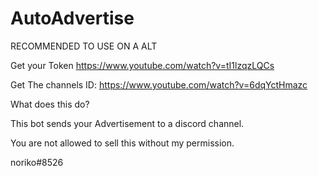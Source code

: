 # AutoAdvertise

RECOMMENDED TO USE ON A ALT

Get your Token 
https://www.youtube.com/watch?v=tI1lzqzLQCs

Get The channels ID:
https://www.youtube.com/watch?v=6dqYctHmazc

What does this do?

This bot sends your Advertisement to a discord channel.

You are not allowed to sell this without my permission.

noriko#8526
